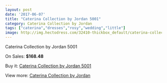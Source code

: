 ```yaml
---
layout: post
date: '2017-06-07'
title: "Caterina Collection by Jordan 5001"
category: Caterina Collection by Jordan
tags: ["caterina","dresses","rosy","wedding","little"]
image: http://img.hectodress.com/32410-thickbox_default/caterina-collection-by-jordan-5001.jpg
---
```

Caterina Collection by Jordan 5001

On Sales: **$168.48**
<a href="https://www.hectodress.com/caterina-collection-by-jordan/14798-caterina-collection-by-jordan-5001.html"><amp-img layout="responsive" width="600" height="600" src="//img.hectodress.com/32410-thickbox_default/caterina-collection-by-jordan-5001.jpg" alt="Caterina Collection by Jordan 5001 0" /></a>
<a href="https://www.hectodress.com/caterina-collection-by-jordan/14798-caterina-collection-by-jordan-5001.html"><amp-img layout="responsive" width="600" height="600" src="//img.hectodress.com/32411-thickbox_default/caterina-collection-by-jordan-5001.jpg" alt="Caterina Collection by Jordan 5001 1" /></a>

Buy it: [Caterina Collection by Jordan 5001](https://www.hectodress.com/caterina-collection-by-jordan/14798-caterina-collection-by-jordan-5001.html "Caterina Collection by Jordan 5001")

View more: [Caterina Collection by Jordan](https://www.hectodress.com/265-caterina-collection-by-jordan "Caterina Collection by Jordan")